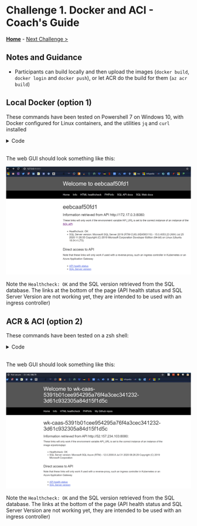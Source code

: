 # Challenge 1. Docker and ACI - Coach's Guide

**[Home](./README.md)** - [Next Challenge >](./02-aks_private.md)

## Notes and Guidance

* Participants can build locally and then upload the images (`docker build`, `docker login` and `docker push`), or let ACR do the build for them (`az acr build`)

## Local Docker (option 1)

These commands have been tested on Powershell 7 on Windows 10, with Docker configured for Linux containers, and the utilities `jq` and `curl` installed

<details><summary>Code</summary>

```bash
# Running SQL Server locally
$sql_password="Microsoft123!Microsoft123!"
docker run -e "ACCEPT_EULA=Y" -e "SA_PASSWORD=$sql_password" -p 1433:1433 --name sql -d mcr.microsoft.com/mssql/server:latest
$sql_ip=$(docker inspect sql | jq -r '.[0].NetworkSettings.Networks.bridge.IPAddress')
Write-Host "SQL Server running with IP address $sql_ip"
```

```bash
# Building and running SQL API locally
cd api
docker build -t api:1.0 .
docker run -d -p 8080:8080 -e "SQL_SERVER_FQDN=${sql_ip}" -e "SQL_SERVER_USERNAME=sa" -e "SQL_SERVER_PASSWORD=${sql_password}" --name api api:1.0
$api_ip=$(docker inspect api | jq -r '.[0].NetworkSettings.Networks.bridge.IPAddress')
Write-Host "API container running with IP address $api_ip"
curl "127.0.0.1:8080/api/healthcheck"
```

```bash
# Run Web frontend
cd ../web
docker build -t web:1.0 .
docker run -d -p 8081:80 -e "API_URL=http://${api_ip}:8080" --name web web:1.0
$web_ip=$(docker inspect web | jq -r '.[0].NetworkSettings.Networks.bridge.IPAddress')
Write-Host "You can point your browser to http://127.0.0.1:8081 to verify the app"
```

</details>
<br>

The web GUI should look something like this:

![](images/docker_web.png)

Note the `Healthcheck: OK` and the SQL version retrieved from the SQL database. The links at the bottom of the page (API health status and SQL Server Version are not working yet, they are intended to be used with an ingress controller)

## ACR & ACI (option 2)

These commands have been tested on a zsh shell:

<details><summary>Code</summary>

```azurecli
# Create RG and ACR
rg=hack$RANDOM
acr_name=$rg
location=westeurope
az group create -n $rg -l $location
az acr create -n $acr_name -g $rg --sku Standard
```

```azurecli
# Build images
cd api
az acr build -r $acr_name -t hack/sqlapi:1.0 .
cd ../web
az acr build -r $acr_name -t hack/web:1.0 .
az acr repository list -n $acr_name -o table
```

```bash
# Create SQL DB
sql_server_name=sqlserver$RANDOM
sql_db_name=mydb
sql_username=azure
sql_password=Microsoft123!
az sql server create -n $sql_server_name -g $rg -l $location --admin-user $sql_username --admin-password $sql_password
sql_server_fqdn=$(az sql server show -n $sql_server_name -g $rg -o tsv --query fullyQualifiedDomainName)
az sql db create -n $sql_db_name -s $sql_server_name -g $rg -e Basic -c 5 --no-wait
```

```azurecli
# Create ACIs
aci_name=sqlapi
az acr update -n $acr_name --admin-enabled true
acr_usr=$(az acr credential show -n $acr_name -g $rg --query 'username' -o tsv)
acr_pwd=$(az acr credential show -n $acr_name -g $rg --query 'passwords[0].value' -o tsv)
az container create -n $aci_name -g $rg  -e "SQL_SERVER_USERNAME=$sql_username" "SQL_SERVER_PASSWORD=$sql_password" "SQL_SERVER_FQDN=$sql_server_fqdn" \
    --image $acr_name.azurecr.io/hack/sqlapi:1.0 --ip-address public --ports 8080 \
    --registry-username $acr_usr --registry-password $acr_pwd
sqlapi_ip=$(az container show -n $aci_name -g $rg --query ipAddress.ip -o tsv)
sqlapi_source_ip=$(curl -s http://${sqlapi_ip}:8080/api/ip | jq -r .my_public_ip)
az sql server firewall-rule create -g $rg -s $sql_server_name -n public_sqlapi_aci-source --start-ip-address $sqlapi_source_ip --end-ip-address $sqlapi_source_ip
curl "http://${sqlapi_ip}:8080/api/healthcheck"
curl "http://${sqlapi_ip}:8080/api/sqlsrcip"
echo "The output of the previous command should have been $sqlapi_source_ip"
```

```azurecli
az container create -n web -g $rg -e "API_URL=http://${sqlapi_ip}:8080" --image $acr_name.azurecr.io/hack/web:1.0 --ip-address public --ports 80 \
  --registry-username $acr_usr --registry-password $acr_pwd
web_ip=$(az container show -n web -g $rg --query ipAddress.ip -o tsv)
echo "Please connect your browser to http://${web_ip} to test the correct deployment"
```

</details>
<br>

The web GUI should look something like this:

![](images/aci_web.png)

Note the `Healthcheck: OK` and the SQL version retrieved from the SQL database. The links at the bottom of the page (API health status and SQL Server Version are not working yet, they are intended to be used with an ingress controller)
